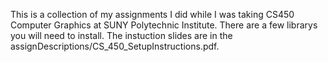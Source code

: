 This is a collection of my assignments I did while I was taking CS450 Computer Graphics at SUNY Polytechnic Institute. There are a few librarys you will need to install. The instuction slides are in the assignDescriptions/CS_450_SetupInstructions.pdf.

